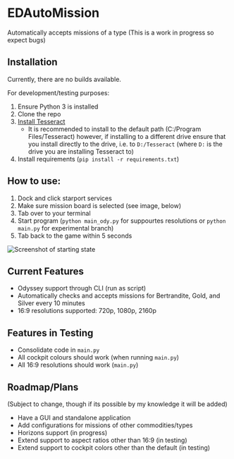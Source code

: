 # EDAutoMission
Automatically accepts missions of a type
(This is a work in progress so expect bugs)

## Installation
Currently, there are no builds available.

For development/testing purposes:
1. Ensure Python 3 is installed
2. Clone the repo
4. [Install Tesseract](https://github.com/tesseract-ocr/tessdoc/blob/main/Installation.md)
    - It is recommended to install to the default path (C:/Program Files/Tesseract) however, if installing to a different drive ensure that you install directly to the drive, i.e. to `D:/Tesseract` (where `D:` is the drive you are installing Tesseract to)
3. Install requirements (`pip install -r requirements.txt`)

## How to use:
1. Dock and click starport services
2. Make sure mission board is selected (see image, below)
3. Tab over to your terminal
4. Start program (`python main_ody.py` for suppourtes resolutions or `python main.py` for experimental branch)
5. Tab back to the game within 5 seconds

![Screenshot of starting state](https://cdn.discordapp.com/attachments/945223875279601687/957878152657526784/unknown.png)

## Current Features
- Odyssey support through CLI (run as script)
- Automatically checks and accepts missions for Bertrandite, Gold, and Silver every 10 minutes
- 16:9 resolutions supported: 720p, 1080p, 2160p

## Features in Testing
- Consolidate code in `main.py`
- All cockpit colours should work (when running `main.py`)
- All 16:9 resolutions should work (`main.py`)

## Roadmap/Plans
(Subject to change, though if its possible by my knowledge it will be added)
  - Have a GUI and standalone application
  - Add configurations for missions of other commodities/types
  - Horizons support (in progress)
  - Extend support to aspect ratios other than 16:9 (in testing)
  - Extend support to cockpit colors other than the default (in testing)
